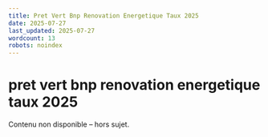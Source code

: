 ```yaml
---
title: Pret Vert Bnp Renovation Energetique Taux 2025
date: 2025-07-27
last_updated: 2025-07-27
wordcount: 13
robots: noindex
---
```


# pret vert bnp renovation energetique taux 2025

Contenu non disponible – hors sujet.